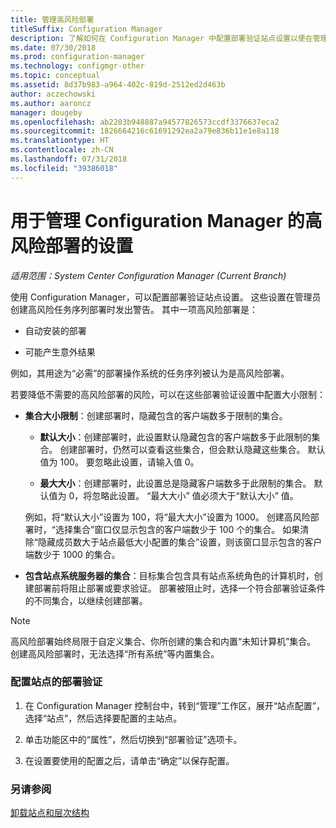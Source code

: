 ```yaml
---
title: 管理高风险部署
titleSuffix: Configuration Manager
description: 了解如何在 Configuration Manager 中配置部署验证站点设置以便在管理员创建高风险部署时发出警告。
ms.date: 07/30/2018
ms.prod: configuration-manager
ms.technology: configmgr-other
ms.topic: conceptual
ms.assetid: 8d37b983-a964-402c-819d-2512ed2d463b
author: aczechowski
ms.author: aaroncz
manager: dougeby
ms.openlocfilehash: ab2203b948887a94577826573ccdf3376637eca2
ms.sourcegitcommit: 1826664216c61691292ea2a79e836b11e1e8a118
ms.translationtype: HT
ms.contentlocale: zh-CN
ms.lasthandoff: 07/31/2018
ms.locfileid: "39386018"
---
```

# <a name="settings-to-manage-high-risk-deployments-for-configuration-manager"></a>用于管理 Configuration Manager 的高风险部署的设置

*适用范围：System Center Configuration Manager (Current Branch)*


使用 Configuration Manager，可以配置部署验证站点设置。 这些设置在管理员创建高风险任务序列部署时发出警告。 其中一项高风险部署是：  

-   自动安装的部署  

-   可能产生意外结果  

例如，其用途为“必需”的部署操作系统的任务序列被认为是高风险部署。  

若要降低不需要的高风险部署的风险，可以在这些部署验证设置中配置大小限制：  

-   **集合大小限制**：创建部署时，隐藏包含的客户端数多于限制的集合。  

     -   **默认大小**：创建部署时，此设置默认隐藏包含的客户端数多于此限制的集合。 创建部署时，仍然可以查看这些集合，但会默认隐藏这些集合。 默认值为 100。 要忽略此设置，请输入值 0。  

     -   **最大大小**：创建部署时，此设置总是隐藏客户端数多于此限制的集合。 默认值为 0，将忽略此设置。 “最大大小”  值必须大于“默认大小”  值。  

     例如，将“默认大小”设置为 100，将“最大大小”设置为 1000。 创建高风险部署时，“选择集合”窗口仅显示包含的客户端数少于 100 个的集合。 如果清除“隐藏成员数大于站点最低大小配置的集合”设置，则该窗口显示包含的客户端数少于 1000 的集合。  

-   **包含站点系统服务器的集合**：目标集合包含具有站点系统角色的计算机时，创建部署前将阻止部署或要求验证。 部署被阻止时，选择一个符合部署验证条件的不同集合，以继续创建部署。  

> [!NOTE]  
>  高风险部署始终局限于自定义集合、你所创建的集合和内置“未知计算机”集合。 创建高风险部署时，无法选择“所有系统”等内置集合。  

### <a name="configure-deployment-verification-for-a-site"></a>配置站点的部署验证  

1.  在 Configuration Manager 控制台中，转到“管理”工作区，展开“站点配置”，选择“站点”，然后选择要配置的主站点。  

2.  单击功能区中的“属性”，然后切换到“部署验证”选项卡。  

3.  在设置要使用的配置之后，请单击“确定”以保存配置。  


### <a name="see-also"></a>另请参阅  
 [卸载站点和层次结构](/sccm/core/servers/deploy/configure/configure-sites-and-hierarchies)
